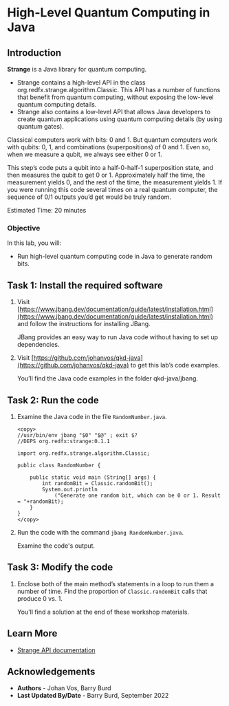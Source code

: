 # High-Level Quantum Computing in Java

## Introduction

**Strange** is a Java library for quantum computing.

* Strange contains a high-level API in the class org.redfx.strange.algorithm.Classic. This API has  a number of functions that benefit from quantum computing, without exposing the low-level quantum computing details.
* Strange also contains a low-level API that allows Java developers to create quantum applications using quantum computing details (by using quantum gates).

Classical computers work with bits: 0 and 1. But quantum computers work with qubits: 0, 1, and combinations (superpositions) of 0 and 1. Even so, when we measure a qubit, we always see either 0 or 1.

This step’s code puts a qubit into a half-0-half-1 superposition state, and then measures the qubit to get 0 or 1. Approximately half the time, the measurement yields 0, and the rest of the time, the measurement yields 1. If you were running this code several times on a real quantum computer, the sequence of 0/1 outputs you’d get would be truly random.

Estimated Time: 20 minutes

### Objective

In this lab, you will:

* Run high-level quantum computing code in Java to generate random bits.

## Task 1: Install the required software

1. Visit [https://www.jbang.dev/documentation/guide/latest/installation.html](https://www.jbang.dev/documentation/guide/latest/installation.html) and follow the instructions for installing JBang.

	JBang provides an easy way to run Java code without having to set up dependencies.

2. Visit [https://github.com/johanvos/qkd-java](https://github.com/johanvos/qkd-java) to get this lab’s code examples.

   You’ll find the Java code examples in the folder qkd-java/jbang.

## Task 2: Run the code

1. Examine the Java code in the file `RandomNumber.java`.

   	```
   	<copy>
   	//usr/bin/env jbang "$0" "$@" ; exit $?
   	//DEPS org.redfx:strange:0.1.1
 
   	import org.redfx.strange.algorithm.Classic;
 
   	public class RandomNumber {
 
        public static void main (String[] args) {
            int randomBit = Classic.randomBit();
            System.out.println
                ("Generate one random bit, which can be 0 or 1. Result = "+randomBit);
        }
    }
    </copy>
    ```

2. Run the code with the command `jbang RandomNumber.java`.

   Examine the code's output.

## Task 3: Modify the code

1. Enclose both of the main method’s statements in a loop to run them a number of time. Find the proportion of `Classic.randomBit` calls that produce 0 vs. 1.

   You'll find a solution at the end of these workshop materials.

## Learn More

* [Strange API documentation](https://redfx-quantum.github.io/strange/apidocs/org/redfx/strange/Program.html)

## Acknowledgements

* **Authors** - Johan Vos, Barry Burd
* **Last Updated By/Date** - Barry Burd, September 2022
